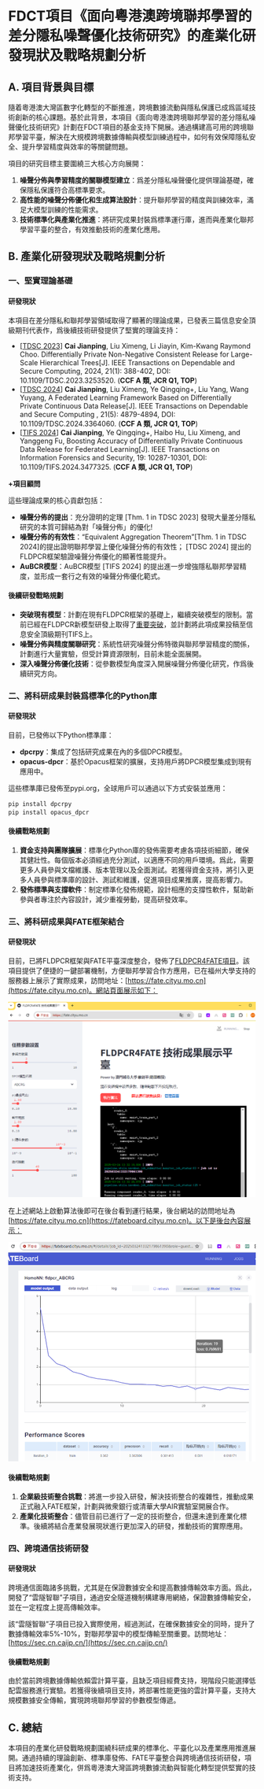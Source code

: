 # FDCT項目《面向粵港澳跨境聯邦學習的差分隱私噪聲優化技術研究》的產業化研發現狀及戰略規劃分析

## A. 項目背景與目標

隨着粵港澳大灣區數字化轉型的不斷推進，跨境數據流動與隱私保護已成爲區域技術創新的核心課題。基於此背景，本項目《面向粵港澳跨境聯邦學習的差分隱私噪聲優化技術研究》計劃在FDCT項目的基金支持下開展。通過構建高可用的跨境聯邦學習平臺，解決在大規模跨境數據傳輸與模型訓練過程中，如何有效保障隱私安全、提升學習精度與效率的等關鍵問題。

項目的研究目標主要圍繞三大核心方向展開：
1. **噪聲分佈與學習精度的關聯模型建立**：爲差分隱私噪聲優化提供理論基礎，確保隱私保護符合高標準要求。
2. **高性能的噪聲分佈優化和生成算法設計**：提升聯邦學習的精度與訓練效率，滿足大模型訓練的性能需求。
3. **技術標準化與產業化推進**：將研究成果封裝爲標準運行庫，進而與產業化聯邦學習平臺的整合，有效推動技術的產業化應用。

## B. 產業化研發現狀及戰略規劃分析

### 一、堅實理論基礎

#### 研發現狀
本項目在差分隱私和聯邦學習領域取得了顯著的理論成果，已發表三篇信息安全頂級期刊代表作，爲後續技術研發提供了堅實的理論支持：

- [[TDSC 2023]](https://ieeexplore.ieee.org/document/10061543) **Cai Jianping**, Liu Ximeng, Li Jiayin, Kim-Kwang Raymond Choo. Differentially Private Non-Negative Consistent Release for Large-Scale Hierarchical Trees[J]. IEEE Transactions on Dependable and Secure Computing, 2024, 21(1): 388-402, DOI: 10.1109/TDSC.2023.3253520. (**CCF A 類, JCR Q1, TOP**)
- [[TDSC 2024](https://ieeexplore.ieee.org/document/10426793)] **Cai Jianping**, Liu Ximeng, Ye Qingqing+, Liu Yang, Wang Yuyang, A Federated Learning Framework Based on Differentially Private Continuous Data Release[J]. IEEE Transactions on Dependable and Secure Computing , 21(5): 4879-4894, DOI: 10.1109/TDSC.2024.3364060. (**CCF A 類, JCR Q1, TOP**)
- [[TIFS 2024](https://ieeexplore.ieee.org/document/10711967)] **Cai Jianping**, Ye Qingqing+, Haibo Hu, Liu Ximeng, and Yanggeng Fu, Boosting Accuracy of Differentially Private Continuous Data Release for Federated Learning[J]. IEEE Transactions on Information Forensics and Security, 19: 10287-10301, DOI: 10.1109/TIFS.2024.3477325. (**CCF A 類, JCR Q1, TOP**)

**+項目顧問**

這些理論成果的核心貢獻包括：
- **噪聲分佈的提出**：充分證明的定理 [Thm. 1 in TDSC 2023] 發現大量差分隱私研究的本質可歸結為對「噪聲分佈」的優化!
- **噪聲分佈的有效性**：“Equivalent Aggregation Theorem”[Thm. 1 in TDSC 2024]的提出證明聯邦學習上優化噪聲分佈的有效性； [TDSC 2024] 提出的FLDPCR框架驗證噪聲分佈優化的顯著性能提升。
- **AuBCR模型**：AuBCR模型 [TIFS 2024] 的提出進一步增強隱私聯邦學習精度，並形成一套行之有效的噪聲分佈優化範式。

#### 後續研發戰略規劃
- **突破現有模型**：計劃在現有FLDPCR框架的基礎上，繼續突破模型的限制。當前已經在FLDPCR新模型研發上取得了[重要突破](https://github.com/imcjp/FLDPCR-kTCR)，並計劃將此項成果投稿至信息安全頂級期刊TIFS上。
- **噪聲分佈與精度關聯研究**：系統性研究噪聲分佈特徵與聯邦學習精度的關係，計劃進行大量實驗，但受計算資源限制，目前未能全面展開。
- **深入噪聲分佈優化技術**：從參數模型角度深入開展噪聲分佈優化研究，作爲後續研究方向。

### 二、將科研成果封裝爲標準化的Python庫

#### 研發現狀
目前，已發佈以下Python標準庫：
- **dpcrpy**：集成了包括研究成果在內的多個DPCR模型。
- **opacus-dpcr**：基於Opacus框架的擴展，支持用戶將DPCR模型集成到現有應用中。

這些標準庫已發佈至pypi.org，全球用戶可以通過以下方式安裝並應用：
```bash
pip install dpcrpy
pip install opacus_dpcr
```

#### 後續戰略規劃
1. **資金支持與團隊擴展**：標準化Python庫的發佈需要考慮各項技術細節，確保其健壯性。每個版本必須經過充分測試，以適應不同的用戶環境。爲此，需要更多人員參與文檔維護、版本管理以及全面測試。若獲得資金支持，將引入更多人員參與標準庫的設計、測試和維護，促進項目成果推廣，提高影響力。
2. **發佈標準與支撐軟件**：制定標準化發佈規範，設計相應的支撐性軟件，幫助新參與者專注於內容設計，減少重複勞動，提高研發效率。

### 三、將科研成果與FATE框架結合

#### 研發現狀
目前，已將FLDPCR框架與FATE平臺深度整合，發佈了[FLDPCR4FATE項目](https://github.com/imcjp/FLDPCR4FATE)。該項目提供了便捷的一鍵部署機制，方便聯邦學習合作方應用，已在福州大學支持的服務器上展示了實際成果，訪問地址：[https://fate.cityu.mo.cn](https://fate.cityu.mo.cn)。網站頁面展示如下：

![image](https://github.com/imcjp/FDCT2025/blob/main/figs/fig_fate_web.jpg)

在上述網站上啟動算法後即可在後台看到運行結果，後台網站的訪問地址為 [https://fate.cityu.mo.cn](https://fateboard.cityu.mo.cn)。以下是後台內容展示：

![image](https://github.com/imcjp/FDCT2025/blob/main/figs/fig_fate_board.jpg)

#### 後續戰略規劃
1. **企業級技術整合挑戰**：將進一步投入研發，解決技術整合的複雜性，推動成果正式融入FATE框架，計劃與微衆銀行或清華大學AIR實驗室開展合作。
2. **產業化技術整合**：儘管目前已進行了一定的技術整合，但還未達到產業化標準。後續將結合產業發展現狀進行更加深入的研發，推動技術的實際應用。

### 四、跨境通信技術研發

#### 研發現狀
跨境通信面臨諸多挑戰，尤其是在保證數據安全和提高數據傳輸效率方面。爲此，開發了“雲隧智聯”子項目，通過安全隧道機制構建專用網絡，保證數據傳輸安全，並在一定程度上提高傳輸效率。

該“雲隧智聯”子項目已投入實際使用，經過測試，在確保數據安全的同時，提升了數據傳輸效率5%-10%，對聯邦學習中的模型傳輸至關重要。訪問地址：[https://sec.cn.caijp.cn/](https://sec.cn.caijp.cn/)

#### 後續戰略規劃
由於當前跨境數據傳輸依賴雲計算平臺，且缺乏項目經費支持，現階段只能選擇低配雲服務進行實驗。若獲得後續項目支持，將部署性能更強的雲計算平臺，支持大規模數據安全傳輸，實現跨境聯邦學習的參數模型傳遞。

## C. 總結
本項目的產業化研發戰略規劃圍繞科研成果的標準化、平臺化以及產業應用推進展開。通過持續的理論創新、標準庫發佈、FATE平臺整合與跨境通信技術研發，項目將加速技術產業化，併爲粵港澳大灣區跨境數據流動與智能化轉型提供堅實的技術支持。
